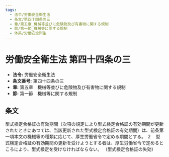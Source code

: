 ```yaml
---
tags:
  - 法令/労働安全衛生法
  - 条文/第四十四条の三
  - 章/第五章_機械等並びに危険物及び有害物に関する規制
  - 節/第一節_機械等に関する規制
  - 体系/労働安全衛生
---
```

# 労働安全衛生法 第四十四条の三

- **法令:** 労働安全衛生法
- **条文番号:** 第四十四条の三
- **章:** 第五章　機械等並びに危険物及び有害物に関する規制
- **節:** 第一節　機械等に関する規制

## 条文
型式検定合格証の有効期間（次項の規定により型式検定合格証の有効期間が更新されたときにあつては、当該更新された型式検定合格証の有効期間）は、前条第一項本文の機械等の種類に応じて、厚生労働省令で定める期間とする。
２　型式検定合格証の有効期間の更新を受けようとする者は、厚生労働省令で定めるところにより、型式検定を受けなければならない。
（型式検定合格証の失効）

